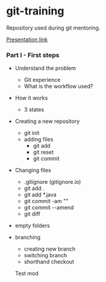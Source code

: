 # git-training
Repository used during git mentoring.

[Presentation link](https://docs.google.com/presentation/d/1NrKiJctywKEPwfwVgEgfffGow-rwWFC9s6FOGzDa7vA/edit?usp=sharing)

### Part I - First steps

 - Understand the problem
   - Git experience
   - What is the workflow used?
 - How it works
   - 3 states
 - Creating a new repository
   - git init
   - adding files
     - git add
	 - git reset 
	 - git commit
 - Changing files
   - .gitignore (gitignore.io)
   - git add .
   - git add *.java
   - git commit -am ""
   - git commit --amend
   - git diff
 - empty folders
 - branching
   - creating new branch
   - switching branch
   - shorthand checkout
   
   Test mod
   
